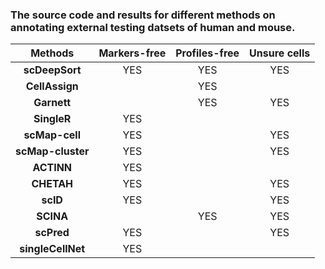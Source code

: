 ### The source code and results for different methods on annotating external testing datsets of human and mouse.

|Methods  |Markers-free|Profiles-free|Unsure cells|
|:---:    |:---:   |:---:  | :---:   |
|__scDeepSort__|  YES |YES |YES      |
|__CellAssign__|   |YES |      |
|__Garnett__|   |YES |YES      |
|__SingleR__|  YES | |      |
|__scMap-cell__|  YES | |YES      |
|__scMap-cluster__|  YES | |YES      |
|__ACTINN__|  YES | |      |
|__CHETAH__|  YES | |YES      |
|__scID__|  YES | |YES      |
|__SCINA__|   |YES |YES      |
|__scPred__|  YES | |YES      |
|__singleCellNet__| YES  | |      |
